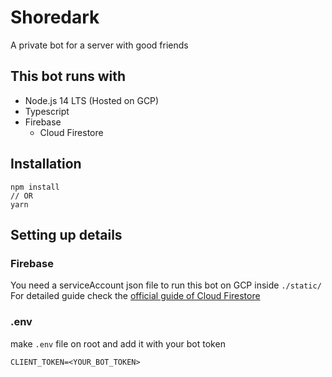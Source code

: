 # Shoredark

A private bot for a server with good friends

## This bot runs with

- Node.js 14 LTS (Hosted on GCP)
- Typescript
- Firebase
  - Cloud Firestore

## Installation

```node
npm install
// OR
yarn
```

## Setting up details

### Firebase

You need a serviceAccount json file to run this bot on GCP inside `./static/`
For detailed guide check the [official guide of Cloud Firestore](https://firebase.google.com/docs/firestore/quickstart)

### .env

make `.env` file on root and add it with your bot token

```env
CLIENT_TOKEN=<YOUR_BOT_TOKEN>
```
